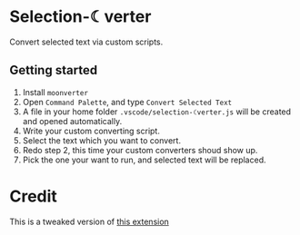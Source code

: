 # Selection-☾verter  
Convert selected text via custom scripts.

## Getting started  
1. Install `moonverter`
2. Open `Command Palette`, and type `Convert Selected Text`
3. A file in your home folder `.vscode/selection-☾verter.js` will be created and opened automatically.
4. Write your custom converting script.
5. Select the text which you want to convert.
6. Redo step 2, this time your custom converters shoud show up.
7. Pick the one your want to run, and selected text will be replaced.

# Credit  
This is a tweaked version of [this extension](https://github.com/jeff-hykin/selection-convert)